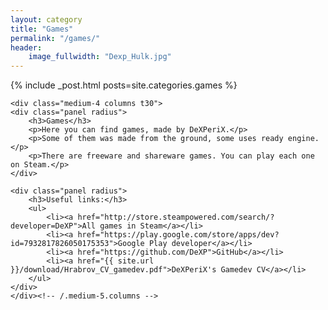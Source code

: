 ```yaml
---
layout: category
title: "Games"
permalink: "/games/"
header:
    image_fullwidth: "Dexp_Hulk.jpg" 
---
```

<div class="row">
	<div class="medium-8 columns t30">
		{% include _post.html posts=site.categories.games %}
	</div><!-- /.medium-7.columns -->

	<div class="medium-4 columns t30">
	<div class="panel radius">
		<h3>Games</h3>
		<p>Here you can find games, made by DeXPeriX.</p>
		<p>Some of them was made from the ground, some uses ready engine.</p>
		<p>There are freeware and shareware games. You can play each one on Steam.</p>
	</div>

	<div class="panel radius">
		<h3>Useful links:</h3>
		<ul>
			<li><a href="http://store.steampowered.com/search/?developer=DeXP">All games in Steam</a></li>
			<li><a href="https://play.google.com/store/apps/dev?id=7932817826050175353">Google Play developer</a></li>
			<li><a href="https://github.com/DeXP">GitHub</a></li>
			<li><a href="{{ site.url }}/download/Hrabrov_CV_gamedev.pdf">DeXPeriX's Gamedev CV</a></li>
		</ul>
	</div>
	</div><!-- /.medium-5.columns -->
</div><!-- /.row -->
